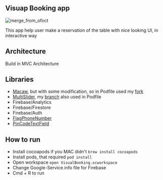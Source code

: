 ## Visuap Booking app
![merge_from_ofoct](https://user-images.githubusercontent.com/44615981/102927711-261fb380-44a0-11eb-9399-b688f389f7fe.png)

This app help user make a reservation of the table with nice looking UI, in interactive way

## Architecture
Build in MVC Architecture

## Libraries
- [Macaw](https://github.com/exyte/Macaw), but with some modification, so in Podfile used my [fork](https://github.com/sluzhynskyi/Macaw/tree/NodeImprove)
- [MultiSlider](https://github.com/yonat/MultiSlider), my [branch](https://github.com/sluzhynskyi/MultiSlider/tree/DateSlider) also used in Podfile
- Firebase/Analytics
- Firebase/Firestore
- Firebase/Auth
- [FlagPhoneNumber](https://github.com/chronotruck/FlagPhoneNumber)
- [PinCodeTextField](https://github.com/tkach/PinCodeTextField)

## How to run
- Install cocoapods if you MAC didn't `brew install cocoapods`
- Install pods, that required `pod install`
- Open workspace `open VisualBooking.xcworkspace`
- Change Google-Service.info file for Firebase
- Cmd + R to run
